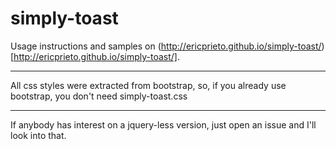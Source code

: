 simply-toast
===

Usage instructions and samples on (http://ericprieto.github.io/simply-toast/)[http://ericprieto.github.io/simply-toast/].

* * *

All css styles were extracted from bootstrap, so, if you already use bootstrap, you don't need simply-toast.css

* * *

If anybody has interest on a jquery-less version, just open an issue and I'll look into that.